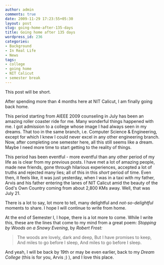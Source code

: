 ```yaml
---
author: admin
comments: true
date: 2009-11-29 17:23:55+05:30
layout: post
slug: going-home-after-135-days
title: Going home after 135 days
wordpress_id: 236
categories:
- Background
- In Real Life
- News
tags:
- college
- going home
- NIT Calicut
- semester break
---
```


This post will be short.

After spending more than 4 months here at NIT Calicut, I am finally going back home.

This period starting from AIEEE 2009 counseling in July has been an amazing roller coaster ride for me. Many wonderful things happened with me. I got admission to a college whose image I had always seen in my dreams. That too in the same branch, i.e. Computer Science & Engineering, except for which I knew I could never excel in any other engineering branch. Now, after completing one semester here, all this still seems like a dream. Maybe I need more time to start getting to the reality of things.

This period has been eventful - more eventful than any other period of my life as is clear from my previous posts. I have met a lot of amazing people, made new friends, gone through hilarious experiences, accepted a lot of truths and rejected many lies; all of this in this _short_ period of time. Even then, it feels like, it was just yesterday, when I was in a taxi with my father, Arvis and his father entering the lanes of NIT Calicut amid the beauty of the God's Own Country coming from about 2,800 KMs away. Well, that was July 21.

There is a lot to say, lot more to tell, many delightful and _not-so-delightful_ moments to share. I hope I will continue to write from home.

At the end of Semester I, I hope, there is a lot more to come. While I write this, these are the lines that come to my mind from a great poem: _Stopping by Woods on a Snowy Evening_, by _Robert Frost:_


> The woods are lovely, dark and deep,
But I have promises to keep,
And miles to go before I sleep,
And miles to go before I sleep.


And yeah, I will be back by 19th or may be even earlier, back to my _Dream College_ (this is for you, Arvis ;) ), and I love this place.
